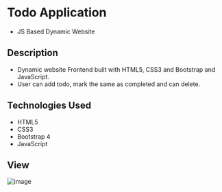 # Todo Application 
* JS Based Dynamic Website

## Description
* Dynamic website Frontend built with HTML5, CSS3 and Bootstrap and JavaScript.
* User can add todo, mark the same as completed and can delete.

## Technologies Used
* HTML5
* CSS3
* Bootstrap 4
* JavaScript
## View
![image](https://user-images.githubusercontent.com/86845154/209130378-a80f3975-f349-49cc-999f-c5f370408fa2.png)
